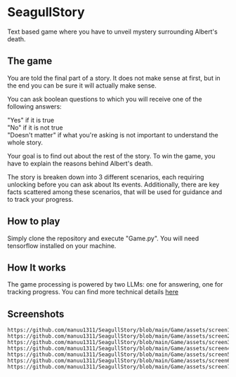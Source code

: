 # SeagullStory
Text based game where you have to unveil mystery surrounding Albert's death.
## The game 
You are told the final part of a story. It does not make sense at first, but in the end you can be sure it will actually make sense.  
  
You can ask boolean questions to which you will receive one of the following answers: 
  
"Yes" if it is true  
"No" if it is not true  
"Doesn't matter" if what you're asking is not important to understand the whole story.  

Your goal is to find out about the rest of the story. To win the game, you have to explain the reasons behind Albert's death.  

The story is breaken down into 3 different scenarios, each requiring unlocking before you can ask about Its events. Additionally, there are key facts scattered among these scenarios, that will be used for guidance and to track your progress.

## How to play  
Simply clone the repository and execute "Game.py". You will need tensorflow installed on your machine.  

## How It works
The game processing is powered by two LLMs: one for answering, one for tracking progress. You can find more technical details [here](https://github.com/manuu1311/SeagullStory/tree/main/Game/utils/Model)

## Screenshots
    https://github.com/manuu1311/SeagullStory/blob/main/Game/assets/screen1.png
    https://github.com/manuu1311/SeagullStory/blob/main/Game/assets/screen2.png
    https://github.com/manuu1311/SeagullStory/blob/main/Game/assets/screen3.png
    https://github.com/manuu1311/SeagullStory/blob/main/Game/assets/screen4.png
    https://github.com/manuu1311/SeagullStory/blob/main/Game/assets/screen5.png
    https://github.com/manuu1311/SeagullStory/blob/main/Game/assets/screen6.png
    https://github.com/manuu1311/SeagullStory/blob/main/Game/assets/screen7.png


